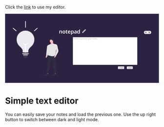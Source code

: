 Click the [link](https://kos-tomasz.github.io/notepad/) to use my editor.

![cover](public/editor.png)

# Simple text editor 
You can easily save your notes and load the previous one. Use the up right button to switch between dark and light mode.
